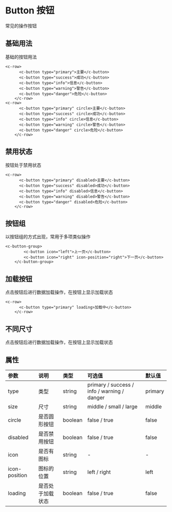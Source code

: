 # Button 按钮
常见的操作按钮

## 基础用法
基础的按钮用法
<ClientOnly>
<button-demo></button-demo>
</ClientOnly>

```vue
<c-row>
      <c-button type="primary">主要</c-button>
      <c-button type="success">成功</c-button>
      <c-button type="info">信息</c-button>
      <c-button type="warning">警告</c-button>
      <c-button type="danger">危险</c-button>
    </c-row>
<c-row>
      <c-button type="primary" circle>主要</c-button>
      <c-button type="success" circle>成功</c-button>
      <c-button type="info" circle>信息</c-button>
      <c-button type="warning" circle>警告</c-button>
      <c-button type="danger" circle>危险</c-button>
    </c-row>
```

## 禁用状态

按钮处于禁用状态
<ClientOnly>
<button-disabled-demo></button-disabled-demo>
</ClientOnly>

```vue
<c-row>
      <c-button type="primary" disabled>主要</c-button>
      <c-button type="success" disabled>成功</c-button>
      <c-button type="info" disabled>信息</c-button>
      <c-button type="warning" disabled>警告</c-button>
      <c-button type="danger" disabled>危险</c-button>
    </c-row>
```

## 按钮组

以按钮组的方式出现，常用于多项类似操作
<ClientOnly>
<button-group-demo></button-group-demo>
</ClientOnly>

```vue
<c-button-group>
        <c-button icon="left">上一页</c-button>
        <c-button icon="right" icon-position="right">下一页</c-button>
    </c-button-group>
```

## 加载按钮

点击按钮后进行数据加载操作，在按钮上显示加载状态
<ClientOnly>
<button-loading-demo></button-loading-demo>
</ClientOnly>

```vue
<c-row>
      <c-button type="primary" loading>加载中</c-button>
    </c-row>
```

## 不同尺寸

点击按钮后进行数据加载操作，在按钮上显示加载状态
<ClientOnly>
<button-size-demo></button-size-demo>
</ClientOnly>

## 属性

| 参数          | 说明             | 类型    | 可选值                                      | 默认值  |
| :------------ | :--------------- | :------ | :------------------------------------------ | :------ |
| type          | 类型             | string  | primary / success / info / warning / danger | primary |
| size          | 尺寸             | string  | middle / small / large                      | middle  |
| circle        | 是否圆形按钮     | boolean | false / true                                | false   |
| disabled      | 是否禁用按钮     | boolean | false / true                                | false   |
| icon          | 是否有图标       | string  | -                                         | -     |
| icon-position | 图标的位置       | string  | left / right                                | left    |
| loading       | 是否处于加载状态 | boolean | false / true                                | false   |

